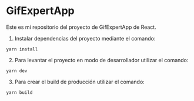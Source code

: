 # GifExpertApp

Este es mi repositorio del proyecto de GifExpertApp de React.

1. Instalar dependencias del proyecto mediante el comando:
```
yarn install
``` 
2. Para levantar el proyecto en modo de desarrollador utilizar el comando:
```
yarn dev
``` 
3. Para crear el build de producción utilizar el comando:
```
yarn build
``` 